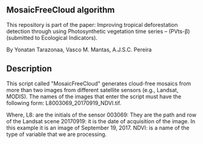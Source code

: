 ## MosaicFreeCloud algorithm
This repository is part of the paper: Improving tropical deforestation detection through using Photosynthetic vegetation time series – (PVts-β) (submitted to Ecological Indicators).

By Yonatan Tarazonaa, Vasco M. Mantas, A.J.S.C. Pereira
## Description
This script called "MosaicFreeCloud" generates cloud-free mosaics from more than two images from different satellite sensors (e.g., Landsat, MODIS). The names of the images that enter the script must have the following form: L8003069_20170919_NDVI.tif.

Where,
L8: are the initials of the sensor
003069: They are the path and row of the Landsat scene
20170919: it is the date of acquisition of the image. In this example it is an image of September 19, 2017.
NDVI: is a name of the type of variable that we are processing.
